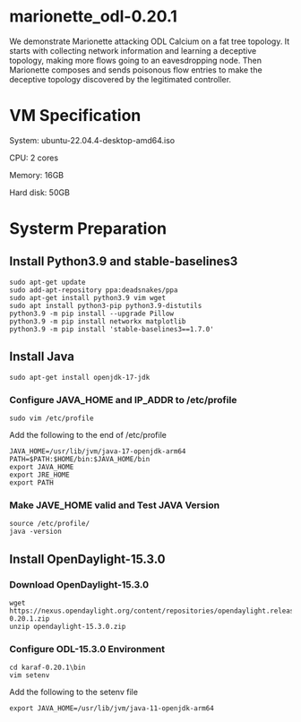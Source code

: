# marionette_odl-0.20.1
We demonstrate Marionette attacking ODL Calcium on a fat tree topology. It starts with collecting network information and learning a deceptive topology, making more flows going to an eavesdropping node. Then Marionette composes and sends poisonous flow entries to make the deceptive topology discovered by the legitimated controller.

# VM Specification
System: ubuntu-22.04.4-desktop-amd64.iso

CPU: 2 cores

Memory: 16GB

Hard disk: 50GB

# Systerm Preparation

## Install Python3.9 and stable-baselines3
```
sudo apt-get update
sudo add-apt-repository ppa:deadsnakes/ppa
sudo apt-get install python3.9 vim wget
sudo apt install python3-pip python3.9-distutils
python3.9 -m pip install --upgrade Pillow
python3.9 -m pip install networkx matplotlib
python3.9 -m pip install 'stable-baselines3==1.7.0'
```
## Install Java
```
sudo apt-get install openjdk-17-jdk
```
### Configure JAVA_HOME and IP_ADDR to /etc/profile
```
sudo vim /etc/profile
```
Add the following to the end of /etc/profile
```
JAVA_HOME=/usr/lib/jvm/java-17-openjdk-arm64
PATH=$PATH:$HOME/bin:$JAVA_HOME/bin
export JAVA_HOME
export JRE_HOME
export PATH
```
### Make JAVE_HOME valid and Test JAVA Version
```
source /etc/profile/
java -version
```
## Install OpenDaylight-15.3.0
### Download OpenDaylight-15.3.0
```
wget https://nexus.opendaylight.org/content/repositories/opendaylight.release/org/opendaylight/integration/karaf/0.20.1/karaf-0.20.1.zip
unzip opendaylight-15.3.0.zip
```
### Configure ODL-15.3.0 Environment
```
cd karaf-0.20.1\bin
vim setenv
```
Add the following to the setenv file
```
export JAVA_HOME=/usr/lib/jvm/java-11-openjdk-arm64
```
